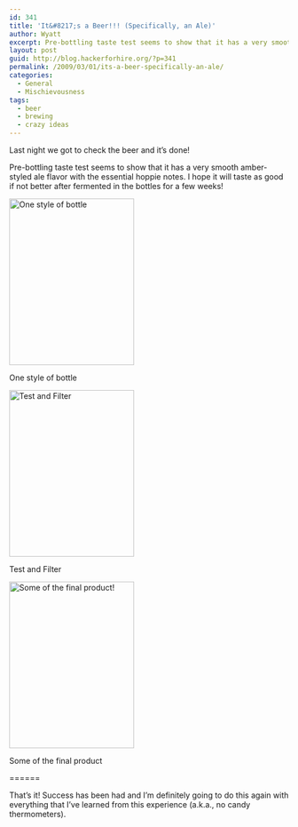```yaml
---
id: 341
title: 'It&#8217;s a Beer!!! (Specifically, an Ale)'
author: Wyatt
excerpt: Pre-bottling taste test seems to show that it has a very smooth amber-styled ale flavor with the essential hoppie notes
layout: post
guid: http://blog.hackerforhire.org/?p=341
permalink: /2009/03/01/its-a-beer-specifically-an-ale/
categories:
  - General
  - Mischievousness
tags:
  - beer
  - brewing
  - crazy ideas
---
```

Last night we got to check the beer and it&#8217;s done!

Pre-bottling taste test seems to show that it has a very smooth amber-styled ale flavor with the essential hoppie notes. I hope it will taste as good if not better after fermented in the bottles for a few weeks!

<div id="attachment_338" style="width: 235px" class="wp-caption alignnone">
  <img src="http://blog.hackerforhire.org/wp-content/uploads/2009/03/img_0083-225x300.jpg" alt="One style of bottle" title="img_0083" width="225" height="300" class="size-medium wp-image-338" />
  
  <p class="wp-caption-text">
    One style of bottle
  </p>
</div>

<div id="attachment_339" style="width: 235px" class="wp-caption alignnone">
  <img src="http://blog.hackerforhire.org/wp-content/uploads/2009/03/img_0085-225x300.jpg" alt="Test and Filter" title="img_0085" width="225" height="300" class="size-medium wp-image-339" />
  
  <p class="wp-caption-text">
    Test and Filter
  </p>
</div>

<div id="attachment_340" style="width: 235px" class="wp-caption alignnone">
  <img src="http://blog.hackerforhire.org/wp-content/uploads/2009/03/img_0086-225x300.jpg" alt="Some of the final product!" title="img_0086" width="225" height="300" class="size-medium wp-image-340" />
  
  <p class="wp-caption-text">
    Some of the final product
  </p>
</div>

======

That&#8217;s it! Success has been had and I&#8217;m definitely going to do this again with everything that I&#8217;ve learned from this experience (a.k.a., no candy thermometers).
